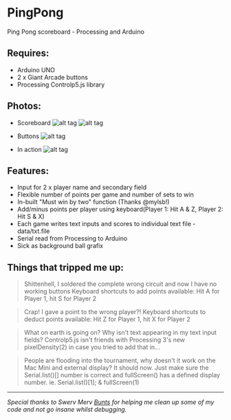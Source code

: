 # PingPong
Ping Pong scoreboard - Processing and Arduino

## Requires: 
- Arduino UNO
- 2 x Giant Arcade buttons
- Processing Controlp5.js library

## Photos:
- Scoreboard
![alt tag](https://raw.github.com/melaniehuang/PingPong/master/images/pong2.jpg)
![alt tag](https://raw.github.com/melaniehuang/PingPong/master/images/pong3.jpg)

- Buttons
![alt tag](https://raw.github.com/melaniehuang/PingPong/master/images/pong1.jpg)

- In action
![alt tag](https://raw.github.com/melaniehuang/PingPong/master/images/pong4.jpg)

## Features:
- Input for 2 x player name and secondary field
- Flexible number of points per game and number of sets to win
- In-built "Must win by two" function (Thanks @mylsb!)
- Add/minus points per player using keyboard(Player 1: Hit A & Z, Player 2: Hit S & X)
- Each game writes text inputs and scores to individual text file - data/txt.file
- Serial read from Processing to Arduino
- Sick as background ball grafix

## Things that tripped me up:
> Shittenhell, I soldered the complete wrong circuit and now I have no working buttons
Keyboard shortcuts to add points available: Hit A for Player 1, hit S for Player 2

> Crap! I gave a point to the wrong player?!
Keyboard shortcuts to deduct points available: Hit Z for Player 1, hit X for Player 2

>What on earth is going on? Why isn't text appearing in my text input fields?
Controlp5.js isn't friends with Processing 3's new pixelDensity(2) in case you tried to add that in...

>People are flooding into the tournament, why doesn't it work on the Mac Mini and external display?
It should now. Just make sure the Serial.list()[] number is correct and fullScreen() has a defined display number. ie. Serial.list()[1]; & fullScreen(1)


------

*Special thanks to Swerv Merv [Bunts](https://github.com/buntine) for helping me clean up some of my code and not go insane whilst debugging.*
